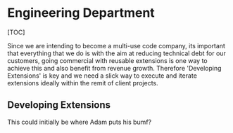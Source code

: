 # Engineering Department

[TOC]

Since we are intending to become a multi-use code company, its important that everything that we do is with the aim at reducing technical debt for our customers, going commercial with reusable extensions is one way to achieve this and also benefit from revenue growth. Therefore 'Developing Extensions' is key and we need a slick way to execute and iterate extensions ideally within the remit of client projects. 

## Developing Extensions

This could initially be where Adam puts his bumf?
